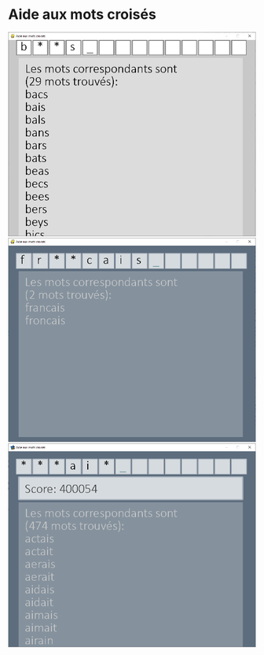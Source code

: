 # Aide aux mots croisés

![image d'une recherche du mot "b**s"](https://github.com/EtienneMaire/Aide-aux-mots-crois-s/blob/main/screenshots/screenshot0.png)
![image d'une recherche du mot "b**s"](https://github.com/EtienneMaire/Aide-aux-mots-crois-s/blob/main/screenshots/screenshots2.png)
![image d'une recherche du mot "b**s"](https://github.com/EtienneMaire/Aide-aux-mots-crois-s/blob/main/screenshots/400000.png)
